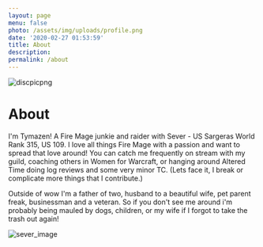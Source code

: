 ```yaml
---
layout: page
menu: false
photo: /assets/img/uploads/profile.png
date: '2020-02-27 01:53:59'
title: About
description:
permalink: /about
---
```


![discpicpng](https://github.com/Tymazen/images/assets/67207109/55fa611d-779b-47d2-8eb1-b0e3b62734e8)

# About

I'm Tymazen! A Fire Mage junkie and raider with Sever - US Sargeras World Rank 315, US 109. I love all things Fire Mage with a passion and want to spread that love around! You can catch me frequently on stream with my guild, coaching others in Women for Warcraft, or hanging around Altered Time doing log reviews and some very minor TC. (Lets face it, I break or complicate more things that I contribute.)

Outside of wow I'm a father of two, husband to a beautiful wife, pet parent freak, businessman and a veteran. So if you don't see me around i'm probably being mauled by dogs, children, or my wife if I forgot to take the trash out again!

![sever_image](https://github.com/Tymazen/images/assets/67207109/66a5d7d1-7260-4a3c-8e13-a1f287ac7bc4)
